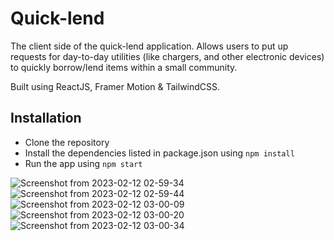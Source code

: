 # Quick-lend

The client side of the quick-lend application. Allows users to put up requests for day-to-day utilities (like chargers, and other electronic devices) to quickly borrow/lend items within a small community.

Built using ReactJS, Framer Motion & TailwindCSS.

## Installation

- Clone the repository
- Install the dependencies listed in package.json using `npm install`
- Run the app using `npm start`

![Screenshot from 2023-02-12 02-59-34](https://user-images.githubusercontent.com/78612244/218281966-5bf24c08-cf25-498a-8ad6-f3555950be1a.png)
![Screenshot from 2023-02-12 02-59-44](https://user-images.githubusercontent.com/78612244/218281970-69c5eeac-5e6e-46b3-86bd-76d4e21c9bf2.png)
![Screenshot from 2023-02-12 03-00-09](https://user-images.githubusercontent.com/78612244/218281977-42869954-46c5-4dbb-a9b4-071b6b8613bc.png)
![Screenshot from 2023-02-12 03-00-20](https://user-images.githubusercontent.com/78612244/218281979-aab3c65d-1db1-453f-a28e-367fcdd258c3.png)
![Screenshot from 2023-02-12 03-00-34](https://user-images.githubusercontent.com/78612244/218281981-3a6d4339-4909-4aa4-8f94-f2d1c192c137.png)
